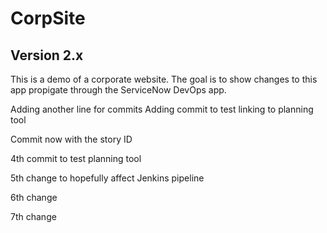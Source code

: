 # CorpSite

## Version 2.x

This is a demo of a corporate website.  The goal is to show changes to this app propigate through the ServiceNow DevOps app.

Adding another line for commits
Adding commit to test linking to planning tool


Commit now with the story ID

4th commit to test planning tool

5th change to hopefully affect Jenkins pipeline

6th change

7th change
